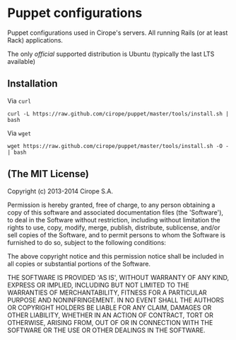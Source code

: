 # Puppet configurations

Puppet configurations used in Cirope's servers. All running Rails (or at least Rack) applications.

The only _official_ supported distribution is Ubuntu (typically the last LTS available)

## Installation

Via `curl`

    curl -L https://raw.github.com/cirope/puppet/master/tools/install.sh | bash

Via `wget`

    wget https://raw.github.com/cirope/puppet/master/tools/install.sh -O - | bash

## (The MIT License)

Copyright (c) 2013-2014 Cirope S.A.

Permission is hereby granted, free of charge, to any person obtaining
a copy of this software and associated documentation files (the
'Software'), to deal in the Software without restriction, including
without limitation the rights to use, copy, modify, merge, publish,
distribute, sublicense, and/or sell copies of the Software, and to
permit persons to whom the Software is furnished to do so, subject to
the following conditions:

The above copyright notice and this permission notice shall be
included in all copies or substantial portions of the Software.

THE SOFTWARE IS PROVIDED 'AS IS', WITHOUT WARRANTY OF ANY KIND,
EXPRESS OR IMPLIED, INCLUDING BUT NOT LIMITED TO THE WARRANTIES OF
MERCHANTABILITY, FITNESS FOR A PARTICULAR PURPOSE AND NONINFRINGEMENT.
IN NO EVENT SHALL THE AUTHORS OR COPYRIGHT HOLDERS BE LIABLE FOR ANY
CLAIM, DAMAGES OR OTHER LIABILITY, WHETHER IN AN ACTION OF CONTRACT,
TORT OR OTHERWISE, ARISING FROM, OUT OF OR IN CONNECTION WITH THE
SOFTWARE OR THE USE OR OTHER DEALINGS IN THE SOFTWARE.
